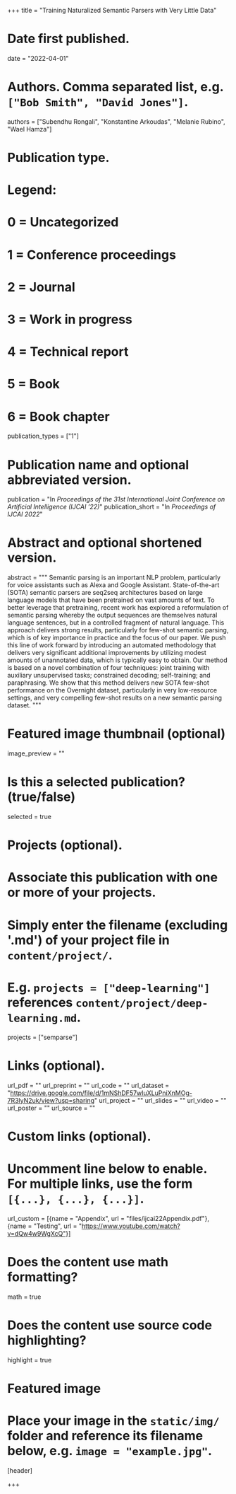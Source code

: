 +++
title = "Training Naturalized Semantic Parsers with Very Little Data"

# Date first published.
date = "2022-04-01"

# Authors. Comma separated list, e.g. `["Bob Smith", "David Jones"]`.
authors = ["Subendhu Rongali", "Konstantine Arkoudas", "Melanie Rubino", "Wael Hamza"]

# Publication type.
# Legend:
# 0 = Uncategorized
# 1 = Conference proceedings
# 2 = Journal
# 3 = Work in progress
# 4 = Technical report
# 5 = Book
# 6 = Book chapter
publication_types = ["1"]

# Publication name and optional abbreviated version.
publication = "In *Proceedings of the 31st International Joint Conference on Artificial Intelligence (IJCAI ’22)*"
publication_short = "In *Proceedings of IJCAI 2022*"

# Abstract and optional shortened version.
abstract = """
Semantic parsing is an important NLP problem, particularly for voice assistants such as Alexa and Google Assistant. State-of-the-art (SOTA) semantic parsers are seq2seq architectures based on large language models that have been pretrained on vast amounts of text. To better leverage that pretraining, recent work has explored a reformulation of semantic parsing whereby the output sequences are themselves natural language sentences, but in a controlled fragment of natural language. This approach delivers strong results, particularly for few-shot semantic parsing, which is of key importance in practice and the focus of our paper. We push this line of work forward by introducing an automated methodology that delivers very significant additional improvements by utilizing modest amounts of unannotated data, which is typically easy to obtain. Our method is based on a novel combination of four techniques: joint training with auxiliary unsupervised tasks; constrained decoding; self-training; and paraphrasing. We show that this method delivers new SOTA few-shot performance on the Overnight dataset, particularly in very low-resource settings, and very compelling few-shot results on a new semantic parsing dataset.
"""

# Featured image thumbnail (optional)
image_preview = ""

# Is this a selected publication? (true/false)
selected = true

# Projects (optional).
#   Associate this publication with one or more of your projects.
#   Simply enter the filename (excluding '.md') of your project file in `content/project/`.
#   E.g. `projects = ["deep-learning"]` references `content/project/deep-learning.md`.
projects = ["semparse"]

# Links (optional).
url_pdf = ""
url_preprint = ""
url_code = ""
url_dataset = "https://drive.google.com/file/d/1mNShDF57wIuXLuPniXnMOg-7R3lyN2uk/view?usp=sharing"
url_project = ""
url_slides = ""
url_video = ""
url_poster = ""
url_source = ""

# Custom links (optional).
#   Uncomment line below to enable. For multiple links, use the form `[{...}, {...}, {...}]`.
url_custom = [{name = "Appendix", url = "files/ijcai22Appendix.pdf"}, {name = "Testing", url = "https://www.youtube.com/watch?v=dQw4w9WgXcQ"}]

# Does the content use math formatting?
math = true

# Does the content use source code highlighting?
highlight = true

# Featured image
# Place your image in the `static/img/` folder and reference its filename below, e.g. `image = "example.jpg"`.
[header]

+++
